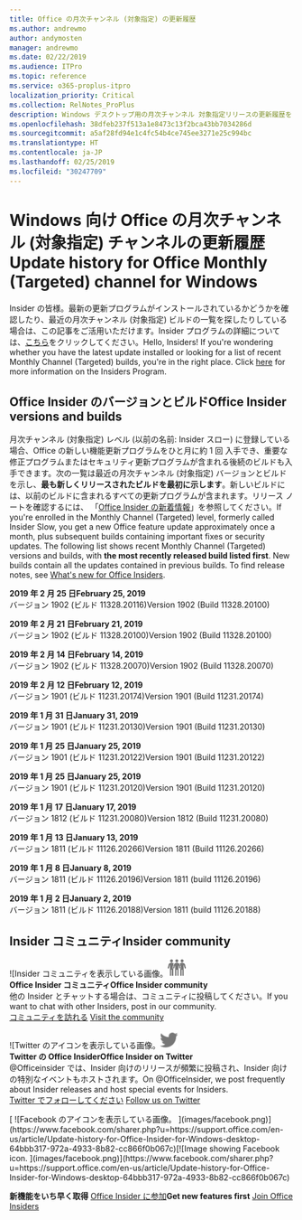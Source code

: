 ```yaml
---
title: Office の月次チャンネル (対象指定) の更新履歴
ms.author: andrewmo
author: andymosten
manager: andrewmo
ms.date: 02/22/2019
ms.audience: ITPro
ms.topic: reference
ms.service: o365-proplus-itpro
localization_priority: Critical
ms.collection: RelNotes_ProPlus
description: Windows デスクトップ用の月次チャンネル 対象指定リリースの更新履歴を Insider の皆様に提供します。
ms.openlocfilehash: 38dfeb237f513a1e8473c13f2bca43bb7034286d
ms.sourcegitcommit: a5af28fd94e1c4fc54b4ce745ee3271e25c994bc
ms.translationtype: HT
ms.contentlocale: ja-JP
ms.lasthandoff: 02/25/2019
ms.locfileid: "30247709"
---
```

# <a name="update-history-for-office-monthly-targeted-channel-for-windows"></a><span data-ttu-id="ba8db-103">Windows 向け Office の月次チャンネル (対象指定) チャンネルの更新履歴</span><span class="sxs-lookup"><span data-stu-id="ba8db-103">Update history for Office Monthly (Targeted) channel for Windows</span></span>

<span data-ttu-id="ba8db-p101">Insider の皆様。最新の更新プログラムがインストールされているかどうかを確認したり、最近の月次チャンネル (対象指定) ビルドの一覧を探したりしている場合は、この記事をご活用いただけます。Insider プログラムの詳細については、[こちら](https://insider.office.com/)をクリックしてください。</span><span class="sxs-lookup"><span data-stu-id="ba8db-p101">Hello, Insiders! If you're wondering whether you have the latest update installed or looking for a list of recent Monthly Channel (Targeted) builds, you're in the right place. Click [here](https://insider.office.com/) for more information on the Insiders Program.</span></span>

## <a name="office-insider-versions-and-builds"></a><span data-ttu-id="ba8db-107">Office Insider のバージョンとビルド</span><span class="sxs-lookup"><span data-stu-id="ba8db-107">Office Insider versions and builds</span></span>

<span data-ttu-id="ba8db-p102">月次チャンネル (対象指定) レベル (以前の名前: Insider スロー) に登録している場合、Office の新しい機能更新プログラムをひと月に約 1 回 入手でき、重要な修正プログラムまたはセキュリティ更新プログラムが含まれる後続のビルドも入手できます。次の一覧は最近の月次チャンネル (対象指定) バージョンとビルドを示し、**最も新しくリリースされたビルドを最初に示します**。新しいビルドには、以前のビルドに含まれるすべての更新プログラムが含まれます。リリース ノートを確認するには、 「[Office Insider の新着情報](https://support.office.com/ja-JP/article/what-s-new-for-office-insiders-c152d1e2-96ff-4ce9-8c14-e74e13847a24)」を参照してください。</span><span class="sxs-lookup"><span data-stu-id="ba8db-p102">If you're enrolled in the Monthly Channel (Targeted) level, formerly called Insider Slow, you get a new Office feature update approximately once a month, plus subsequent builds containing important fixes or security updates. The following list shows recent Monthly Channel (Targeted) versions and builds, with **the most recently released build listed first**. New builds contain all the updates contained in previous builds. To find release notes, see [What's new for Office Insiders](https://support.office.com/ja-JP/article/what-s-new-for-office-insiders-c152d1e2-96ff-4ce9-8c14-e74e13847a24).</span></span>

<span data-ttu-id="ba8db-112">**2019 年 2 月 25 日**</span><span class="sxs-lookup"><span data-stu-id="ba8db-112">**February 25, 2019**</span></span><br/> <span data-ttu-id="ba8db-113">バージョン 1902 (ビルド 11328.20116)</span><span class="sxs-lookup"><span data-stu-id="ba8db-113">Version 1902 (Build 11328.20100)</span></span><br/>

<span data-ttu-id="ba8db-114">**2019 年 2 月 21 日**</span><span class="sxs-lookup"><span data-stu-id="ba8db-114">**February 21, 2019**</span></span><br/> <span data-ttu-id="ba8db-115">バージョン 1902 (ビルド 11328.20100)</span><span class="sxs-lookup"><span data-stu-id="ba8db-115">Version 1902 (Build 11328.20100)</span></span><br/>

<span data-ttu-id="ba8db-116">**2019 年 2 月 14 日**</span><span class="sxs-lookup"><span data-stu-id="ba8db-116">**February 14, 2019**</span></span><br/> <span data-ttu-id="ba8db-117">バージョン 1902 (ビルド 11328.20070)</span><span class="sxs-lookup"><span data-stu-id="ba8db-117">Version 1902 (Build 11328.20070)</span></span><br/>

<span data-ttu-id="ba8db-118">**2019 年 2 月 12 日**</span><span class="sxs-lookup"><span data-stu-id="ba8db-118">**February 12, 2019**</span></span><br/> <span data-ttu-id="ba8db-119">バージョン 1901 (ビルド 11231.20174)</span><span class="sxs-lookup"><span data-stu-id="ba8db-119">Version 1901 (Build 11231.20174)</span></span><br/>

<span data-ttu-id="ba8db-120">**2019 年 1 月 31 日**</span><span class="sxs-lookup"><span data-stu-id="ba8db-120">**January 31, 2019**</span></span><br/> <span data-ttu-id="ba8db-121">バージョン 1901 (ビルド 11231.20130)</span><span class="sxs-lookup"><span data-stu-id="ba8db-121">Version 1901 (Build 11231.20130)</span></span><br/> 

<span data-ttu-id="ba8db-122">**2019 年 1 月 25 日**</span><span class="sxs-lookup"><span data-stu-id="ba8db-122">**January 25, 2019**</span></span><br/> <span data-ttu-id="ba8db-123">バージョン 1901 (ビルド 11231.20122)</span><span class="sxs-lookup"><span data-stu-id="ba8db-123">Version 1901 (Build 11231.20122)</span></span><br/> 

<span data-ttu-id="ba8db-124">**2019 年 1 月 25 日**</span><span class="sxs-lookup"><span data-stu-id="ba8db-124">**January 25, 2019**</span></span><br/> <span data-ttu-id="ba8db-125">バージョン 1901 (ビルド 11231.20120)</span><span class="sxs-lookup"><span data-stu-id="ba8db-125">Version 1901 (Build 11231.20120)</span></span><br/> 

<span data-ttu-id="ba8db-126">**2019 年 1 月 17 日**</span><span class="sxs-lookup"><span data-stu-id="ba8db-126">**January 17, 2019**</span></span><br/> <span data-ttu-id="ba8db-127">バージョン 1812 (ビルド 11231.20080)</span><span class="sxs-lookup"><span data-stu-id="ba8db-127">Version 1812 (Build 11231.20080)</span></span><br/> 

<span data-ttu-id="ba8db-128">**2019 年 1 月 13 日**</span><span class="sxs-lookup"><span data-stu-id="ba8db-128">**January 13, 2019**</span></span><br/> <span data-ttu-id="ba8db-129">バージョン 1811 (ビルド 11126.20266)</span><span class="sxs-lookup"><span data-stu-id="ba8db-129">Version 1811 (Build 11126.20266)</span></span><br/>

<span data-ttu-id="ba8db-130">**2019 年 1 月 8 日**</span><span class="sxs-lookup"><span data-stu-id="ba8db-130">**January 8, 2019**</span></span><br/> <span data-ttu-id="ba8db-131">バージョン 1811 (ビルド 11126.20196)</span><span class="sxs-lookup"><span data-stu-id="ba8db-131">Version 1811 (build 11126.20196)</span></span><br/> 

<span data-ttu-id="ba8db-132">**2019 年 1 月 2 日**</span><span class="sxs-lookup"><span data-stu-id="ba8db-132">**January 2, 2019**</span></span><br/> <span data-ttu-id="ba8db-133">バージョン 1811 (ビルド 11126.20188)</span><span class="sxs-lookup"><span data-stu-id="ba8db-133">Version 1811 (build 11126.20188)</span></span><br/> 


## <a name="insider-community"></a><span data-ttu-id="ba8db-134">Insider コミュニティ</span><span class="sxs-lookup"><span data-stu-id="ba8db-134">Insider community</span></span>

<span data-ttu-id="ba8db-135">![Insider コミュニティを表示している画像。</span><span class="sxs-lookup"><span data-stu-id="ba8db-135">![Image showing insider community.</span></span> ](images/insidercommunity.png)<br/>
<span data-ttu-id="ba8db-136">**Office Insider コミュニティ**</span><span class="sxs-lookup"><span data-stu-id="ba8db-136">**Office Insider community**</span></span><br/> <span data-ttu-id="ba8db-137">他の Insider とチャットする場合は、コミュニティに投稿してください。</span><span class="sxs-lookup"><span data-stu-id="ba8db-137">If you want to chat with other Insiders, post in our community.</span></span><br/><span data-ttu-id="ba8db-138"> 
[コミュニティを訪れる](https://go.microsoft.com/fwlink/?linkid=843493)</span><span class="sxs-lookup"><span data-stu-id="ba8db-138"> 
[Visit the community](https://go.microsoft.com/fwlink/?linkid=843493)</span></span><br/> 

<span data-ttu-id="ba8db-139">![Twitter のアイコンを表示している画像。</span><span class="sxs-lookup"><span data-stu-id="ba8db-139">![Image showing twitter icon.</span></span> ](images/twitter.png)<br/>
<span data-ttu-id="ba8db-140">**Twitter の Office Insider**</span><span class="sxs-lookup"><span data-stu-id="ba8db-140">**Office Insider on Twitter**</span></span><br/> <span data-ttu-id="ba8db-141">@Officeinsider では、Insider 向けのリリースが頻繁に投稿され、Insider 向けの特別なイベントもホストされます。</span><span class="sxs-lookup"><span data-stu-id="ba8db-141">On @OfficeInsider, we post frequently about Insider releases and host special events for Insiders.</span></span><br/><span data-ttu-id="ba8db-142"> 
[Twitter でフォローしてください](https://go.microsoft.com/fwlink/?linkid=717717)</span><span class="sxs-lookup"><span data-stu-id="ba8db-142"> 
[Follow us on Twitter](https://go.microsoft.com/fwlink/?linkid=717717)</span></span><br/> 

<span data-ttu-id="ba8db-143">
  [
  ![Facebook のアイコンを表示している画像。 ](images/facebook.png)](https://www.facebook.com/sharer.php?u=https://support.office.com/en-us/article/Update-history-for-Office-Insider-for-Windows-desktop-64bbb317-972a-4933-8b82-cc866f0b067c)</span><span class="sxs-lookup"><span data-stu-id="ba8db-143">[![Image showing Facebook icon. ](images/facebook.png)](https://www.facebook.com/sharer.php?u=https://support.office.com/en-us/article/Update-history-for-Office-Insider-for-Windows-desktop-64bbb317-972a-4933-8b82-cc866f0b067c)</span></span>       


<span data-ttu-id="ba8db-144">**新機能をいち早く取得**
[Office Insider に参加](https://insider.office.com/)</span><span class="sxs-lookup"><span data-stu-id="ba8db-144">**Get new features first**
[Join Office Insiders](https://insider.office.com/)</span></span>